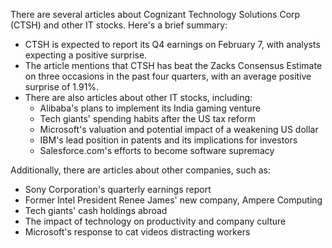 There are several articles about Cognizant Technology Solutions Corp (CTSH) and other IT stocks. Here's a brief summary:

* CTSH is expected to report its Q4 earnings on February 7, with analysts expecting a positive surprise.
* The article mentions that CTSH has beat the Zacks Consensus Estimate on three occasions in the past four quarters, with an average positive surprise of 1.91%.
* There are also articles about other IT stocks, including:
	+ Alibaba's plans to implement its India gaming venture
	+ Tech giants' spending habits after the US tax reform
	+ Microsoft's valuation and potential impact of a weakening US dollar
	+ IBM's lead position in patents and its implications for investors
	+ Salesforce.com's efforts to become software supremacy

Additionally, there are articles about other companies, such as:

* Sony Corporation's quarterly earnings report
* Former Intel President Renee James' new company, Ampere Computing
* Tech giants' cash holdings abroad
* The impact of technology on productivity and company culture
* Microsoft's response to cat videos distracting workers